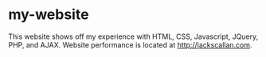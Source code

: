 # my-website
 This website shows off my experience with HTML, CSS, Javascript, JQuery, PHP, and AJAX. Website performance is located at http://jackscallan.com.

